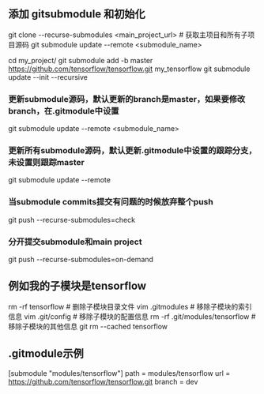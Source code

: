 ## 添加 gitsubmodule 和初始化
git clone --recurse-submodules <main_project_url>  # 获取主项目和所有子项目源码
git submodule update --remote <submodule_name> 

cd my_project/
git submodule add -b master https://github.com/tensorflow/tensorflow.git my_tensorflow
git submodule update --init --recursive

### 更新submodule源码，默认更新的branch是master，如果要修改branch，在.gitmodule中设置
git submodule update --remote <submodule_name>  
### 更新所有submodule源码，默认更新.gitmodule中设置的跟踪分支，未设置则跟踪master
git submodule update --remote  
### 当submodule commits提交有问题的时候放弃整个push
git push --recurse-submodules=check
### 分开提交submodule和main project
git push --recurse-submodules=on-demand

## 例如我的子模块是tensorflow
rm -rf tensorflow  # 删除子模块目录文件
vim .gitmodules # 移除子模块的索引信息
vim .git/config # 移除子模块的配置信息
rm -rf .git/modules/tensorflow # 移除子模块的其他信息
git rm --cached tensorflow

## .gitmodule示例
[submodule "modules/tensorflow"]
	path = modules/tensorflow
	url = https://github.com/tensorflow/tensorflow.git
	branch = dev
